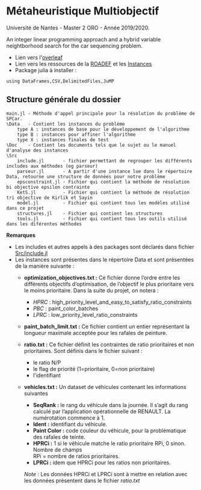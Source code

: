 # Métaheuristique Multiobjectif  
Université de Nantes - Master 2 ORO - Année 2019/2020.

An integer linear programming approach and a hybrid variable neightborhood search for the car sequencing problem.  

* Lien vers l'[overleaf](https://www.overleaf.com/6913242165pqwzfxsgtvkf)  
* Lien vers les ressources de la [ROADEF](http://www.roadef.org/challenge/2005/fr/) et les [Instances](http://www.roadef.org/challenge/2005/fr/sujet.php)
* Package julia à installer :
```
using DataFrames,CSV,DelimitedFiles,JuMP
```

## Structure générale du dossier
```
main.jl - Méthode d'appel principale pour la résolution du problème de SPCar.
\Data   - Contient les instances du problème
    type A : instances de base pour le développement de l'algorithme
    type B : instances pour affiner l'algorithme
    type X : instances finales de test
\Doc    - Contient les documents tels que le sujet ou le manuel d'analyse des instances
\Src  
    include.jl       - fichier permettant de regrouper les différents includes aux méthodes (eg parseur)
    parseur.jl       - A partir d'une instance lue dans le répertoire Data, retourne une structure de données pour notre problème
    epsconstraint.jl - Fichier qui contient la méthode de résolution bi objective epsilon contrainte
    KetS.jl          - Fichier qui contient la méthode de résolution tri objective de Kirlik et Sayin
    model.jl         - Fichier qui contient tous les modèles utilisé dans ce projet
    structures.jl    - Fichier qui contient les structures
    tools.jl         - Fichier qui contient tous les outils utilisé dans les diférentes méthodes
```

**Remarques**
- Les includes et autres appels à des packages sont déclarés dans fichier [Src/include.jl](Src/include.jl)
- Les instances sont présentes dans le répertoire Data et sont présentées de la manière suivante :  
  * **optimization_objectives.txt :** Ce fichier donne l’ordre entre les différents objectifs d’optimisation, de l’objectif le plus prioritaire vers le moins prioritaire. Dans la suite du projet, on notera :
    * *HPRC* : high_priority_level_and_easy_to_satisfy_ratio_constraints
    * *PBC* : paint_color_batches
    * *LPRC* : low_priority_level_ratio_constraints
  * **paint_batch_limit.txt :** Ce fichier contient un entier représentant la longueur maximale acceptée pour les rafales de peinture.
  * **ratio.txt :** Ce fichier définit les contraintes de ratio prioritaires et non prioritaires. Sont définis dans le fichier suivant :
    * le ratio N/P
    * le flag de priorité (1=prioritaire, 0=non prioritaire)
    * l'identifiant
  * **vehicles.txt :** Un dataset de véhicules contenant les informations suivantes
    * **SeqRank :** le rang du véhicule dans la journée. Il s’agit du rang calculé par l’application opérationnelle de RENAULT. La numérotation commence à 1.
    * **Ident :** identifiant du véhicule.
    * **Paint Color :** code couleur du véhicule, pour la problématique des rafales de teinte.
    * **HPRCi :** 1 si le véhicule matche le ratio prioritaire RPi, 0 sinon. Nombre de champs   
    RPi = nombre de ratios prioritaires.
    * **LPRCi :** idem que HPRCi pour les ratios non prioritaires.

    *Note :* Les données HPRCi et LPRCi sont à mettre en relation avec les données présentent dans le fichier *ratio.txt*

